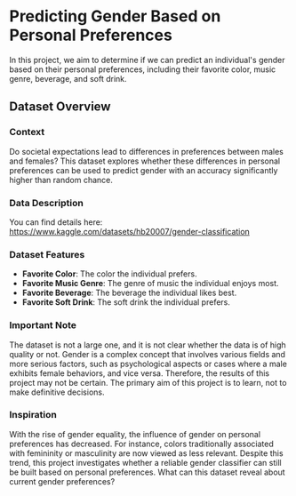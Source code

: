 # Predicting Gender Based on Personal Preferences
In this project, we aim to determine if we can predict an individual's gender based on their personal preferences, including their favorite color, music genre, beverage, and soft drink.

## Dataset Overview

### Context

Do societal expectations lead to differences in preferences between males and females? This dataset explores whether these differences in personal preferences can be used to predict gender with an accuracy significantly higher than random chance.

### Data Description

You can find details here:
https://www.kaggle.com/datasets/hb20007/gender-classification

### Dataset Features

- **Favorite Color**: The color the individual prefers.
- **Favorite Music Genre**: The genre of music the individual enjoys most.
- **Favorite Beverage**: The beverage the individual likes best.
- **Favorite Soft Drink**: The soft drink the individual prefers.

### Important Note

The dataset is not a large one, and it is not clear whether the data is of high quality or not. Gender is a complex concept that involves various fields and more serious factors, such as psychological aspects or cases where a male exhibits female behaviors, and vice versa. Therefore, the results of this project may not be certain. The primary aim of this project is to learn, not to make definitive decisions.

### Inspiration

With the rise of gender equality, the influence of gender on personal preferences has decreased. For instance, colors traditionally associated with femininity or masculinity are now viewed as less relevant. Despite this trend, this project investigates whether a reliable gender classifier can still be built based on personal preferences. What can this dataset reveal about current gender preferences?


